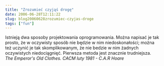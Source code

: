 ```yaml
---
title: "Zrozumieć czyjąś drogę"
date: 2006-06-28T12:11:22
slug: blog20060628zrozumiec-czyjas-droge
tags: ["fun"]
---
```

Istnieją dwa sposoby projektowania oprogramowania. Można napisać je tak prosto, że w oczywisty sposób nie będzie w nim niedoskonałości; można też uczynić je tak skomplikowanym, że nie bedzie w nim żadnych oczywistych niedociągnięć. Pierwsza metoda jest znacznie trudniejsza.<br><em>The Emperor's Old Clothes. CACM luty 1981 - C.A.R Hoare</em>
